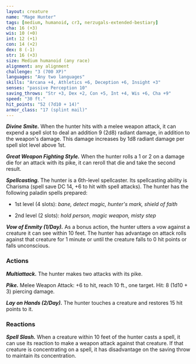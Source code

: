 ```yaml
---
layout: creature
name: "Mage Hunter"
tags: [medium, humanoid, cr3, nerzugals-extended-bestiary]
cha: 16 (+3)
wis: 10 (+0)
int: 12 (+1)
con: 14 (+2)
dex: 8 (-1)
str: 16 (+3)
size: Medium humanoid (any race)
alignment: any alignment
challenge: "3 (700 XP)"
languages: "Any two languages"
skills: "Arcana +4, Athletics +6, Deception +6, Insight +3"
senses: "passive Perception 10"
saving_throws: "Str +3, Dex +2, Con +5, Int +4, Wis +6, Cha +9"
speed: "30 ft."
hit_points: "52 (7d10 + 14)"
armor_class: "17 (splint mail)"
---
```


***Divine Smite.*** When the hunter hits with a melee
weapon attack, it can expend a spell slot to deal an
addition 9 (2d8) radiant damage, in addition to the
weapon's damage. This damage increases by 1d8
radiant damage per spell slot level above 1st.

***Great Weapon Fighting Style.*** When the hunter rolls a
1 or 2 on a damage die for an attack with its pike, it
can reroll that die and take the second result.

***Spellcasting.*** The hunter is a 6th-level spellcaster. Its
spellcasting ability is Charisma (spell save DC 14, +6 to hit with spell attacks). The hunter has the
following paladin spells prepared:

* 1st level (4 slots): <i>bane, detect magic, hunter's mark, shield of faith</i>

* 2nd level (2 slots): <i>hold person, magic weapon, misty step</i>

***Vow of Enmity (1/Day).*** As a bonus action, the
hunter utters a vow against a creature it can see
within 10 feet. The hunter has advantage on attack
rolls against that creature for 1 minute or until the
creature falls to 0 hit points or falls unconscious.

### Actions

***Multiattack.*** The hunter makes two attacks with its
pike.

***Pike.*** Melee Weapon Attack: +6 to hit, reach 10 ft.,
one target. Hit: 8 (1d10 + 3) piercing damage.

***Lay on Hands (2/Day).*** The hunter touches a creature
and restores 15 hit points to it.

### Reactions

***Spell Slash.*** When a creature within 10 feet of the
hunter casts a spell, it can use its reaction to make
a weapon attack against that creature. If that
creature is concentrating on a spell, it has
disadvantage on the saving throw to maintain its
concentration.
